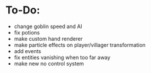 # To-Do:
- change goblin speed and AI
- fix potions
- make custom hand renderer
- make particle effects on player/villager transformation
- add events
- fix entities vanishing when too far away
- make new no control system